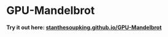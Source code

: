 # GPU-Mandelbrot

**Try it out here: [stanthesoupking.github.io/GPU-Mandelbrot](https://stanthesoupking.github.io/GPU-Mandelbrot/)**
